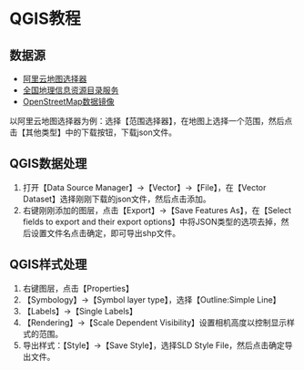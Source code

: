 # QGIS教程

## 数据源

- [阿里云地图选择器](http://datav.aliyun.com/portal/school/atlas/area_selector)
- [全国地理信息资源目录服务](https://www.webmap.cn/commres.do?method=dataDownload)
- [OpenStreetMap数据镜像](http://download.geofabrik.de/)

以阿里云地图选择器为例：选择【范围选择器】，在地图上选择一个范围，然后点击【其他类型】中的下载按钮，下载json文件。

## QGIS数据处理

1. 打开【Data Source Manager】->【Vector】->【File】，在【Vector Dataset】选择刚刚下载的json文件，然后点击添加。
2. 右键刚刚添加的图层，点击【Export】->【Save Features As】，在【Select fields to export and their export options】中将JSON类型的选项去掉，然后设置文件名点击确定，即可导出shp文件。

## QGIS样式处理

1. 右键图层，点击【Properties】
2. 【Symbology】->【Symbol layer type】，选择【Outline:Simple Line】
3. 【Labels】->【Single Labels】
4. 【Rendering】->【Scale Dependent Visibility】设置相机高度以控制显示样式的范围。
5. 导出样式：【Style】->【Save Style】，选择SLD Style File，然后点击确定导出文件。
